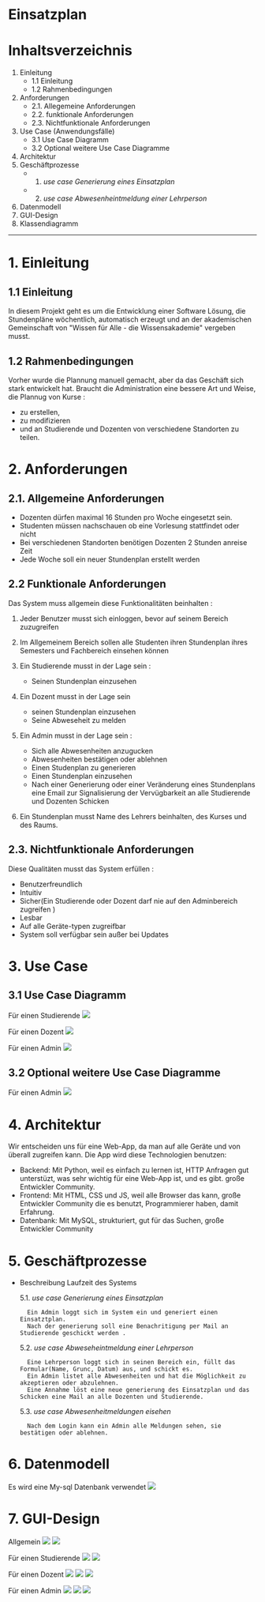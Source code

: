 # Einsatzplan

# Inhaltsverzeichnis

1. Einleitung
    - 1.1 Einleitung
    - 1.2 Rahmenbedingungen
2. Anforderungen
    - 2.1. Allegemeine Anforderungen
    - 2.2. funktionale Anforderungen
    - 2.3. Nichtfunktionale Anforderungen
3. Use Case (Anwendungsfälle)
    - 3.1 Use Case Diagramm
    - 3.2 Optional weitere Use Case Diagramme
4. Architektur
5. Geschäftprozesse
    - 1. _use case Generierung eines Einsatzplan_
    - 2. _use case Abwesenheintmeldung einer Lehrperson_
6. Datenmodell
7. GUI-Design
8. Klassendiagramm

***

# 1. Einleitung

## 1.1 Einleitung

In diesem Projekt geht es um die Entwicklung einer Software Lösung, die Stundenpläne wöchentlich, automatisch erzeugt und an der akademischen Gemeinschaft von "Wissen für Alle - die Wissensakademie" vergeben musst.

## 1.2 Rahmenbedingungen

Vorher wurde die Plannung manuell gemacht, aber da das Geschäft sich stark entwickelt hat. Braucht die Administration eine bessere Art und Weise, die Plannug von Kurse :
 - zu erstellen, 
 - zu modifizieren 
 - und an Studierende und Dozenten von verschiedene Standorten zu teilen.

# 2. Anforderungen

## 2.1. Allgemeine Anforderungen

- Dozenten dürfen maximal 16 Stunden pro Woche eingesetzt sein. 
- Studenten müssen nachschauen ob eine Vorlesung stattfindet oder nicht
- Bei verschiedenen Standorten benötigen Dozenten 2 Stunden anreise Zeit
- Jede Woche soll ein neuer Stundenplan erstellt werden

## 2.2 Funktionale Anforderungen

Das System muss allgemein diese Funktionalitäten beinhalten :

 1. Jeder Benutzer musst sich einloggen, bevor auf seinem Bereich zuzugreifen

 2. Im Allgemeinem Bereich sollen alle Studenten ihren Stundenplan ihres Semesters und Fachbereich einsehen können
 
 3. Ein Studierende musst in der Lage sein :
    - Seinen Stundenplan einzusehen
    
 4. Ein Dozent musst in der Lage sein 
    - seinen Stundenplan einzusehen
    - Seine Abweseheit zu melden
    
 5. Ein Admin musst in der Lage sein :
    - Sich alle Abwesenheiten anzugucken
    - Abwesenheiten bestätigen oder ablehnen
    - Einen Studenplan zu generieren
    - Einen Stundenplan einzusehen
    - Nach einer Generierung oder einer Veränderung eines Stundenplans eine Email zur Signalisierung der Vervügbarkeit an alle Studierende und Dozenten Schicken

 6. Ein Stundenplan musst Name des Lehrers beinhalten, des Kurses und des Raums.
    

##  2.3. Nichtfunktionale Anforderungen

Diese Qualitäten musst das System erfüllen :

 - Benutzerfreundlich
 - Intuitiv
 - Sicher(Ein Studierende oder Dozent darf nie auf den Adminbereich zugreifen )
 - Lesbar
 - Auf alle Geräte-typen zugreifbar
 - System soll verfügbar sein außer bei Updates

# 3. Use Case 

## 3.1 Use Case Diagramm

  Für einen Studierende
  ![](use-case-student.png)

  Für einen Dozent
  ![](use-case-dozent.png)

  Für einen Admin
  ![](use-case-admin.png)

## 3.2 Optional weitere Use Case Diagramme
    
  Für einen Admin
  ![](use-case-admin-option.png)
    

# 4. Architektur

Wir entscheiden uns für eine Web-App, da man auf alle Geräte und von überall zugreifen kann.
Die App wird diese Technologien benutzen:
  - Backend: Mit Python, weil es einfach zu lernen ist, HTTP Anfragen gut unterstüzt, was sehr wichtig für eine Web-App ist, und es gibt. große Entwickler Community.
  - Frontend: Mit HTML, CSS und JS, weil alle Browser das kann, große Entwickler Community die es benutzt, Programmierer haben, damit Erfahrung.
  - Datenbank: Mit MySQL, strukturiert, gut für das Suchen, große Entwickler Community

# 5. Geschäftprozesse
  
- Beschreibung Laufzeit des Systems
    
   5.1. _use case Generierung eines Einsatzplan_
        
        Ein Admin loggt sich im System ein und generiert einen Einsatztplan.
        Nach der generierung soll eine Benachritigung per Mail an Studierende geschickt werden .

   5.2. _use case Abweseheintmeldung einer Lehrperson_
    
        Eine Lehrperson loggt sich in seinen Bereich ein, füllt das Formular(Name, Grunc, Datum) aus, und schickt es.
        Ein Admin listet alle Abwesenheiten und hat die Möglichkeit zu akzeptieren oder abzulehnen.
        Eine Annahme löst eine neue generierung des Einsatzplan und das Schicken eine Mail an alle Dozenten und Studierende.

   5.3. _use case Abwesenheitmeldungen eisehen_
        
        Nach dem Login kann ein Admin alle Meldungen sehen, sie bestätigen oder ablehnen.

# 6. Datenmodell

Es wird eine My-sql Datenbank verwendet
![](Datenbank.png)

# 7. GUI-Design

  Allgemein
  ![](1.png)
  ![](2.png)


  Für einen Studierende
  ![](3.png)
  ![](4.png)

  Für einen Dozent
  ![](5.png)
  ![](6.png)
  ![](7.png)

  Für einen Admin
  ![](8.png)
  ![](9.png)
  ![](10.png)